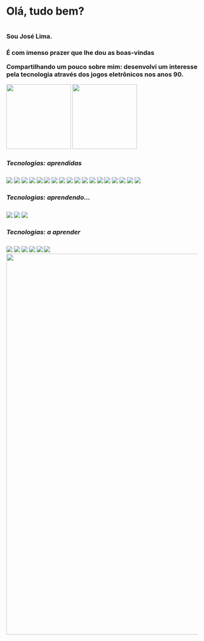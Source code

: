  <h1>Olá, tudo bem?<h1>
  <h3>Sou José Lima.<h3>
 <p>É com imenso prazer que lhe dou as boas-vindas</p>
 <p>Compartilhando um pouco sobre mim: desenvolvi um interesse pela tecnologia através dos jogos eletrônicos nos anos 90.</p>
 
 <div>
  <img src="https://github-readme-stats.vercel.app/api?username=claudius281930&show_icons=true&theme=radical" height=170px</> 
  <img src="https://github-readme-stats.vercel.app/api/top-langs/?username=claudius281930&layout=compact" height=170px</> 
 </div>
 
 <div>
  <h5>Tecnologias: aprendidas</h5>
  <img src="https://img.shields.io/badge/Vite-100000?style=for-the-badge&logo=vite&logoColor=white" /> 
  <img src="https://img.shields.io/badge/TypeScript-100000?style=for-the-badge&logo=typescript&logoColor=white" /> 
  <img src="https://img.shields.io/badge/JavaScript-100000?style=for-the-badge&logo=javascript&logoColor=white" />
  <img src="https://img.shields.io/badge/CSS-100000?style=for-the-badge&logo=css3&logoColor=white" />
  <img src="https://img.shields.io/badge/HTML5-100000?style=for-the-badge&logo=html5&logoColor=white" />
  <img src="https://img.shields.io/badge/Sequelize-100000?style=for-the-badge&logo=Sequelize&logoColor=white" />
  <img src="https://img.shields.io/badge/MySQL-100000?style=for-the-badge&logo=mysql&logoColor=white" />
  <img src="https://img.shields.io/badge/Node-100000?style=for-the-badge&logo=nodedotjs&logoColor=white" />
  <img src="https://img.shields.io/badge/React-100000?style=for-the-badge&logo=react&logoColor=white" />
  <img src="https://img.shields.io/badge/Express-100000?style=for-the-badge&logo=express&logoColor=white" /> 
  <img src="https://img.shields.io/badge/Postman-100000?style=for-the-badge&logo=Postman&logoColor=white" />
  <img src="https://img.shields.io/badge/Xampp-100000?style=for-the-badge&logo=xampp&logoColor=white" />
  <img src="https://img.shields.io/badge/MongoDB-100000?style=for-the-badge&logo=mongodb&logoColor=white" />
  <img src= "https://img.shields.io/badge/Workbench-100000?style=for-the-badge&logo=workbench&logoColor=white" />
  <img src="https://img.shields.io/badge/Bootstrap-100000?style=for-the-badge&logo=bootstrap&logoColor=white" />
  <img src="https://img.shields.io/badge/TypeORM-100000?style=for-the-badge&logo=typeorm&logoColor=white" />
  <img src="https://img.shields.io/badge/Nestjs-100000?style=for-the-badge&logo=nestjs&logoColor=white" />
  <img src="https://img.shields.io/badge/Jest-100000?style=for-the-badge&logo=jest&logoColor=white" />
  
  <h5>Tecnologias: aprendendo...</h5>
  <img src="https://img.shields.io/badge/Rust-100000?style=for-the-badge&logo=rust&logoColor=white" />
  <img src="https://img.shields.io/badge/Next-100000?style=for-the-badge&logo=next&logoColor=white" />
  <img src="https://img.shields.io/badge/Deno-100000?style=for-the-badge&logo=deno&logoColor=white" />
    
 <h5>Tecnologias: a aprender</h5>  
 <img src="https://img.shields.io/badge/Vue.js-100000?style=for-the-badge&logo=vue.js&logoColor=white" />
  <img src="https://img.shields.io/badge/Bun-100000?style=for-the-badge&logo=bun&logoColor=white" />
 <img src="https://img.shields.io/badge/D3-100000?style=for-the-badge&logo=d3&logoColor=white" />
 <img src="https://img.shields.io/badge/Lodash-100000?style=for-the-badge&logo=lodash&logoColor=white" />
 <img src="https://img.shields.io/badge/Algolia-100000?style=for-the-badge&logo=algolia&logoColor=white" />
 <img src="https://img.shields.io/badge/Tailwind-100000?style=for-the-badge&logo=tailwind-css&logoColor=white" />
 </div>
 
<div>
<img src="https://github-profile-summary-cards.vercel.app/api/cards/profile-details?username=claudius281930&theme=vue" width=1000px/>
</div>
